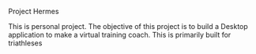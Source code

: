 Project Hermes

This is personal project. The objective of this project is to build a Desktop application to make a virtual training coach. This is primarily built for triathleses